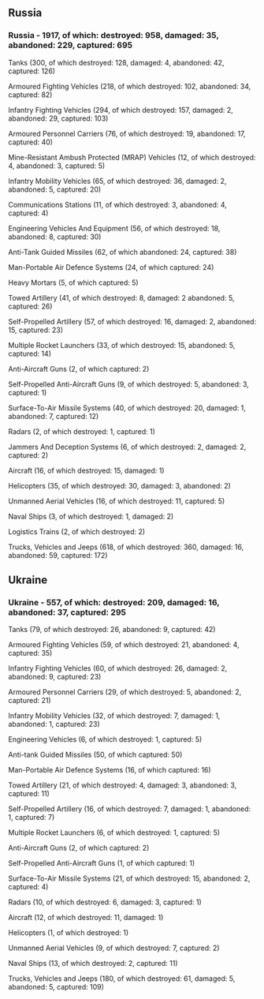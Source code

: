 
 
 ## Russia
 
 ### Russia - 1917, of which: destroyed: 958, damaged: 35, abandoned: 229, captured: 695

 

 

 Tanks (300, of which destroyed: 128, damaged: 4, abandoned: 42, captured: 126)

 Armoured Fighting Vehicles (218, of which destroyed: 102, abandoned: 34, captured: 82)

 Infantry Fighting Vehicles (294, of which destroyed: 157, damaged: 2, abandoned: 29, captured: 103)

 Armoured Personnel Carriers (76, of which destroyed: 19, abandoned: 17, captured: 40)

 Mine-Resistant Ambush Protected (MRAP) Vehicles (12, of which destroyed: 4, abandoned: 3, captured: 5)

 Infantry Mobility Vehicles (65, of which destroyed: 36, damaged: 2, abandoned: 5, captured: 20)

 Communications Stations (11, of which destroyed: 3, abandoned: 4, captured: 4)

 Engineering Vehicles And Equipment (56, of which destroyed: 18, abandoned: 8, captured: 30)

 Anti-Tank Guided Missiles (62, of which abandoned: 24, captured: 38)

 Man-Portable Air Defence Systems (24, of which captured: 24)

 Heavy Mortars (5, of which captured: 5)

 Towed Artillery (41, of which destroyed: 8, damaged: 2 abandoned: 5, captured: 26)

 Self-Propelled Artillery (57, of which destroyed: 16, damaged: 2, abandoned: 15, captured: 23)

 Multiple Rocket Launchers (33, of which destroyed: 15, abandoned: 5, captured: 14)

 Anti-Aircraft Guns (2, of which captured: 2)

 Self-Propelled Anti-Aircraft Guns (9, of which destroyed: 5, abandoned: 3, captured: 1)

 Surface-To-Air Missile Systems (40, of which destroyed: 20, damaged: 1, abandoned: 7, captured: 12)

 Radars (2, of which destroyed: 1, captured: 1)

 Jammers And Deception Systems (6, of which destroyed: 2, damaged: 2, captured: 2)

 Aircraft (16, of which destroyed: 15, damaged: 1)

 Helicopters (35, of which destroyed: 30, damaged: 3, abandoned: 2)

 Unmanned Aerial Vehicles (16, of which destroyed: 11, captured: 5)

 Naval Ships (3, of which destroyed: 1, damaged: 2)

 Logistics Trains (2, of which destroyed: 2)

 Trucks, Vehicles and Jeeps (618, of which destroyed: 360, damaged: 16, abandoned: 59, captured: 172)

 
 
 ## Ukraine
 
 ### Ukraine - 557, of which: destroyed: 209, damaged: 16, abandoned: 37, captured: 295

 

 

 Tanks (79, of which destroyed: 26, abandoned: 9, captured: 42)

 Armoured Fighting Vehicles (59, of which destroyed: 21, abandoned: 4, captured: 35)

 Infantry Fighting Vehicles (60, of which destroyed: 26, damaged: 2, abandoned: 9, captured: 23)

 Armoured Personnel Carriers (29, of which destroyed: 5, abandoned: 2, captured: 21)

 Infantry Mobility Vehicles (32, of which destroyed: 7, damaged: 1, abandoned: 1, captured: 23)

 Engineering Vehicles (6, of which destroyed: 1, captured: 5)

 Anti-tank Guided Missiles (50, of which captured: 50)

 Man-Portable Air Defence Systems (16, of which captured: 16)

 Towed Artillery (21, of which destroyed: 4, damaged: 3, abandoned: 3, captured: 11)

 Self-Propelled Artillery (16, of which destroyed: 7, damaged: 1, abandoned: 1, captured: 7)

 Multiple Rocket Launchers (6, of which destroyed: 1, captured: 5)

 Anti-Aircraft Guns (2, of which captured: 2)

 Self-Propelled Anti-Aircraft Guns (1, of which captured: 1)

 Surface-To-Air Missile Systems (21, of which destroyed: 15, abandoned: 2, captured: 4)

 

 

 Radars (10, of which destroyed: 6, damaged: 3, captured: 1)

 Aircraft (12, of which destroyed: 11, damaged: 1)

 Helicopters (1, of which destroyed: 1)

 Unmanned Aerial Vehicles (9, of which destroyed: 7, captured: 2)

 Naval Ships (13, of which destroyed: 2, captured: 11)

 Trucks, Vehicles and Jeeps (180, of which destroyed: 61, damaged: 5, abandoned: 5, captured: 109)

